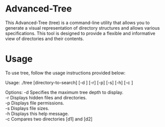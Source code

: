 # Advanced-Tree
This Advanced-Tree (tree) is a command-line utility that allows you to generate a visual representation of directory structures and allows various specifications. This tool is designed to provide a flexible and informative view of directories and their contents.

# Usage
To use tree, follow the usage instructions provided below:

Usage: ./tree [directory-to-search] [-d <depth>] [-r] [-p] [-s] [-h] [-c <directory1> <directory2>]

Options:
-d <depth>   Specifies the maximum tree depth to display.  
-r           Displays hidden files and directories.  
-p           Displays file permissions.  
-s           Displays file sizes.  
-h           Displays this help message.  
-c <d1> <d2> Compares two directories [d1] and [d2]
